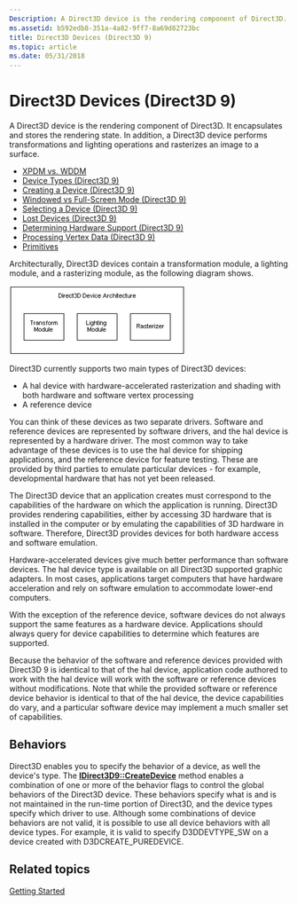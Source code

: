 ```yaml
---
Description: A Direct3D device is the rendering component of Direct3D. It encapsulates and stores the rendering state. In addition, a Direct3D device performs transformations and lighting operations and rasterizes an image to a surface.
ms.assetid: b592edb8-351a-4a82-9ff7-8a69d82723bc
title: Direct3D Devices (Direct3D 9)
ms.topic: article
ms.date: 05/31/2018
---
```


# Direct3D Devices (Direct3D 9)

A Direct3D device is the rendering component of Direct3D. It encapsulates and stores the rendering state. In addition, a Direct3D device performs transformations and lighting operations and rasterizes an image to a surface.

-   [XPDM vs. WDDM](xpdm-vs-wddm.md)
-   [Device Types (Direct3D 9)](device-types.md)
-   [Creating a Device (Direct3D 9)](creating-a-device.md)
-   [Windowed vs Full-Screen Mode (Direct3D 9)](windowed-vs-full-screen-mode.md)
-   [Selecting a Device (Direct3D 9)](selecting-a-device.md)
-   [Lost Devices (Direct3D 9)](lost-devices.md)
-   [Determining Hardware Support (Direct3D 9)](determining-hardware-support.md)
-   [Processing Vertex Data (Direct3D 9)](processing-vertex-data.md)
-   [Primitives](primitives.md)

Architecturally, Direct3D devices contain a transformation module, a lighting module, and a rasterizing module, as the following diagram shows.

![diagram of the direct3d device architecture](images/d3ddev.png)

Direct3D currently supports two main types of Direct3D devices:

-   A hal device with hardware-accelerated rasterization and shading with both hardware and software vertex processing
-   A reference device

You can think of these devices as two separate drivers. Software and reference devices are represented by software drivers, and the hal device is represented by a hardware driver. The most common way to take advantage of these devices is to use the hal device for shipping applications, and the reference device for feature testing. These are provided by third parties to emulate particular devices - for example, developmental hardware that has not yet been released.

The Direct3D device that an application creates must correspond to the capabilities of the hardware on which the application is running. Direct3D provides rendering capabilities, either by accessing 3D hardware that is installed in the computer or by emulating the capabilities of 3D hardware in software. Therefore, Direct3D provides devices for both hardware access and software emulation.

Hardware-accelerated devices give much better performance than software devices. The hal device type is available on all Direct3D supported graphic adapters. In most cases, applications target computers that have hardware acceleration and rely on software emulation to accommodate lower-end computers.

With the exception of the reference device, software devices do not always support the same features as a hardware device. Applications should always query for device capabilities to determine which features are supported.

Because the behavior of the software and reference devices provided with Direct3D 9 is identical to that of the hal device, application code authored to work with the hal device will work with the software or reference devices without modifications. Note that while the provided software or reference device behavior is identical to that of the hal device, the device capabilities do vary, and a particular software device may implement a much smaller set of capabilities.

## Behaviors

Direct3D enables you to specify the behavior of a device, as well the device's type. The [**IDirect3D9::CreateDevice**](https://msdn.microsoft.com/library/Bb174313(v=VS.85).aspx) method enables a combination of one or more of the behavior flags to control the global behaviors of the Direct3D device. These behaviors specify what is and is not maintained in the run-time portion of Direct3D, and the device types specify which driver to use. Although some combinations of device behaviors are not valid, it is possible to use all device behaviors with all device types. For example, it is valid to specify D3DDEVTYPE\_SW on a device created with D3DCREATE\_PUREDEVICE.

## Related topics

<dl> <dt>

[Getting Started](getting-started.md)
</dt> </dl>

 

 



